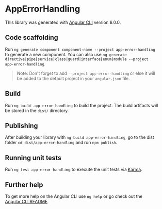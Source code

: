 # AppErrorHandling

This library was generated with [Angular CLI](https://github.com/angular/angular-cli) version 8.0.0.

## Code scaffolding

Run `ng generate component component-name --project app-error-handling` to generate a new component. You can also use `ng generate directive|pipe|service|class|guard|interface|enum|module --project app-error-handling`.
> Note: Don't forget to add `--project app-error-handling` or else it will be added to the default project in your `angular.json` file. 

## Build

Run `ng build app-error-handling` to build the project. The build artifacts will be stored in the `dist/` directory.

## Publishing

After building your library with `ng build app-error-handling`, go to the dist folder `cd dist/app-error-handling` and run `npm publish`.

## Running unit tests

Run `ng test app-error-handling` to execute the unit tests via [Karma](https://karma-runner.github.io).

## Further help

To get more help on the Angular CLI use `ng help` or go check out the [Angular CLI README](https://github.com/angular/angular-cli/blob/master/README.md).
